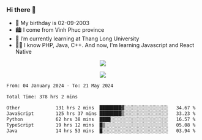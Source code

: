 ### Hi there 👋
- 🎂 My birthday is 02-09-2003
- 🏙️ I come from Vinh Phuc province
- 🌱 I’m currently learning at Thang Long University
- 🧑‍💻 I know PHP, Java, C++. And now, I'm learning Javascript and React Native
<p align="center"><img src="https://github-readme-stats.vercel.app/api?username=tmquang0209&show_icons=true&theme=gradient"></p>
<p align="center"><img src="https://github-readme-stats.vercel.app/api/top-langs/?username=tmquang0209&hide=scss,css&langs_count=10"></p>
<!--START_SECTION:waka-->

```txt
From: 04 January 2024 - To: 21 May 2024

Total Time: 378 hrs 2 mins

Other             131 hrs 2 mins  ████████▓░░░░░░░░░░░░░░░░   34.67 %
JavaScript        125 hrs 37 mins ████████▒░░░░░░░░░░░░░░░░   33.23 %
Python            62 hrs 38 mins  ████░░░░░░░░░░░░░░░░░░░░░   16.57 %
TypeScript        19 hrs 12 mins  █▒░░░░░░░░░░░░░░░░░░░░░░░   05.08 %
Java              14 hrs 53 mins  █░░░░░░░░░░░░░░░░░░░░░░░░   03.94 %
```

<!--END_SECTION:waka-->
